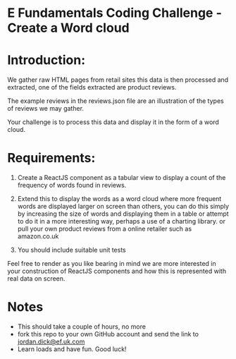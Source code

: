 
# E Fundamentals Coding Challenge - Create a Word cloud 

# Introduction: 

We gather raw HTML pages from retail sites this data is then processed and extracted, one of the fields extracted are product reviews. 

The example reviews in the reviews.json file are an illustration of the types of reviews we may gather.  
 
Your challenge is to process this data and display it in the form of a word cloud. 

# Requirements: 

1. Create a ReactJS component as a tabular view to display a count of the frequency of words found in reviews.  

2. Extend this to display the words as a word cloud where more frequent words are displayed larger on screen than others, you can do this simply by increasing the size of words and displaying them in a table or attempt to do it in a more interesting way, perhaps a use of a charting library.  or pull your own product reviews from a online retailer such as amazon.co.uk

3. You should include suitable unit tests 

Feel free to render as you like bearing in mind we are more interested in your construction of ReactJS components and how this is represented with real data on screen. 

# Notes 

* This should take a couple of hours, no more
* fork this repo to your own GitHub account and send the link to jordan.dick@ef.uk.com 
* Learn loads and have fun. Good luck! 
